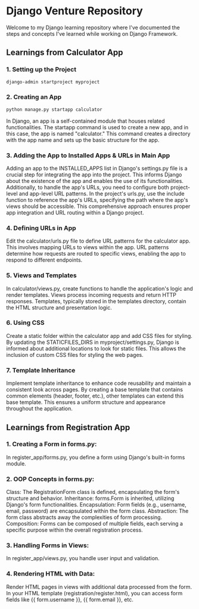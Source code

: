 # Django Venture Repository

Welcome to my Django learning repository where I've documented the steps and concepts I've learned while working on Django Framework.

## Learnings from Calculator App

### 1. Setting up the Project

```bash
django-admin startproject myproject
```

### 2. Creating an App

```bash
python manage.py startapp calculator
```

In Django, an app is a self-contained module that houses related functionalities. The startapp command is used to create a new app, and in this case, the app is named "calculator." This command creates a directory with the app name and sets up the basic structure for the app.

### 3. Adding the App to Installed Apps & URLs in Main App

Adding an app to the INSTALLED_APPS list in Django's settings.py file is a crucial step for integrating the app into the project. This informs Django about the existence of the app and enables the use of its functionalities. Additionally, to handle the app's URLs, you need to configure both project-level and app-level URL patterns. In the project's urls.py, use the include function to reference the app's URLs, specifying the path where the app's views should be accessible. This comprehensive approach ensures proper app integration and URL routing within a Django project.

### 4. Defining URLs in App

Edit the calculator/urls.py file to define URL patterns for the calculator app. This involves mapping URLs to views within the app. URL patterns determine how requests are routed to specific views, enabling the app to respond to different endpoints.

### 5. Views and Templates

In calculator/views.py, create functions to handle the application's logic and render templates. Views process incoming requests and return HTTP responses. Templates, typically stored in the templates directory, contain the HTML structure and presentation logic.

### 6. Using CSS

Create a static folder within the calculator app and add CSS files for styling. By updating the STATICFILES_DIRS in myproject/settings.py, Django is informed about additional locations to look for static files. This allows the inclusion of custom CSS files for styling the web pages.

### 7. Template Inheritance

Implement template inheritance to enhance code reusability and maintain a consistent look across pages. By creating a base template that contains common elements (header, footer, etc.), other templates can extend this base template. This ensures a uniform structure and appearance throughout the application.

## Learnings from Registration App

### 1. Creating a Form in forms.py:

In register_app/forms.py, you define a form using Django's built-in forms module.

### 2. OOP Concepts in forms.py:

Class: The RegistrationForm class is defined, encapsulating the form's structure and behavior.
Inheritance: forms.Form is inherited, utilizing Django's form functionalities.
Encapsulation: Form fields (e.g., username, email, password) are encapsulated within the form class.
Abstraction: The form class abstracts away the complexities of form processing.
Composition: Forms can be composed of multiple fields, each serving a specific purpose within the overall registration process.

### 3. Handling Forms in Views:

In register_app/views.py, you handle user input and validation.

### 4. Rendering HTML with Data:

Render HTML pages in views with additional data processed from the form.
In your HTML template (registration/register.html), you can access form fields like {{ form.username }}, {{ form.email }}, etc.
